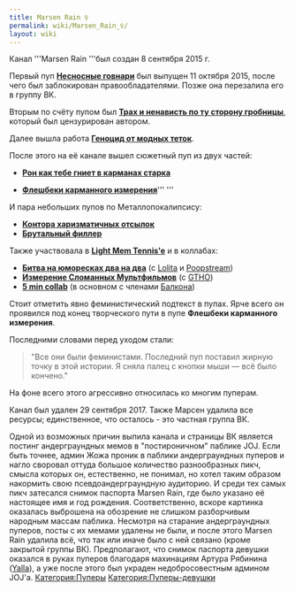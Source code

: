 ```yaml
---
title: Marsen Rain ♀
permalink: wiki/Marsen_Rain_♀/
layout: wiki
---
```


Канал '''Marsen Rain '''был создан 8 сентября 2015 г.

Первый пуп [**Несносные
говнари**](https://www.youtube.com/watch?v=CC0FtzWBBmk) был выпущен 11
октября 2015, после чего был заблокирован правообладателями. Позже она
перезалила его в группу ВК.

Вторым по счёту пупом был **[Трах и ненависть по ту сторону
гробницы](https://www.youtube.com/watch?v=xRQ3JCO-5og)**, который был
цензурирован автором.

Далее вышла работа [**Геноцид от модных
теток**](https://www.youtube.com/watch?v=SQLZLSe5Xrc&t).

После этого на её канале вышел сюжетный пуп из двух частей:

-   [**Рон как тебе гниет в карманах
    старка**](https://www.youtube.com/watch?v=DhDIDEKoeT8)

<!-- -->

-   [**Флешбеки карманного
    измерения**](https://www.youtube.com/watch?v=JQcTAFku8dE)''' '''

И пара небольших пупов по Металлопокалипсису:

-   [**Контора харизматичных
    отсылок**](https://www.youtube.com/watch?v=bX7DIsVJXMg)
-   **[Брутальный филлер](https://www.youtube.com/watch?v=6_kF9C3Q0lg)**

Также участвовала в [**Light Mem
Tennis'e**](https://www.youtube.com/watch?v=NmeKvFWubfc) и в коллабах:

-   [**Битва на юморесках два на
    два**](https://www.youtube.com/watch?v=NBLPz8HU9-w) (с
    [Lolita](/wiki/Lolita "wikilink") и [Poopstream](Poopstream "wikilink"))
-   [**Измерение Сломанных
    Мультфильмов**](https://www.youtube.com/watch?v=87-vo0Rn41A) (с
    [GTHO](/wiki/TheGetthehellout "wikilink"))
-   [**5 min collab**](https://www.youtube.com/watch?v=l4ddzevXZJ8) (в
    основном с членами [Балкона](Например,_Балкон "wikilink"))

Стоит отметить явно феминистический подтекст в пупах. Ярче всего он
проявился под конец творческого пути в пупе **Флешбеки карманного
измерения**.

Последними словами перед уходом стали:

> "Все они были феминистами. Последний пуп поставил жирную точку в этой
> истории. Я сняла палец с кнопки мыши — всё было кончено."

На фоне всего этого агрессивно относилась ко многим пуперам.

Канал был удален 29 сентября 2017. Также Марсен удалила все ресурсы;
единственное, что осталось - это частная группа ВК.

Одной из возможных причин выпила канала и страницы ВК является постинг
андерграундных мемов в "постироничном" паблике JOJ. Если быть точнее,
админ Жожа проник в паблики андерграундных пуперов и нагло своровал
оттуда большое количество разнообразных пикч, смысла которых он,
естественно, не понимал, но хотел таким образом накормить свою
псевдоандерграундную аудиторию. И среди тех самых пикч затесался снимок
паспорта Marsen Rain, где было указано её настоящее имя и год рождения.
Соответственно, вскоре картинка оказалась выброшена на обозрение не
слишком разборчивым народным массам паблика. Несмотря на старание
андерграундных пуперов, посты с их мемами удалены не были, и после этого
Marsen Rain удалила всё, что так или иначе было с ней связано (кроме
закрытой группы ВК). Предполагают, что снимок паспорта девушки оказался
в руках пуперов благодаря махинациям Артура Рябинина
([Yalla](/wiki/Yalla "wikilink")), а уже после этого был украден
недобросовестным админом JOJ'а.
[Категория:Пуперы](Категория:Пуперы "wikilink")
[Категория:Пуперы-девушки](Категория:Пуперы-девушки "wikilink")
